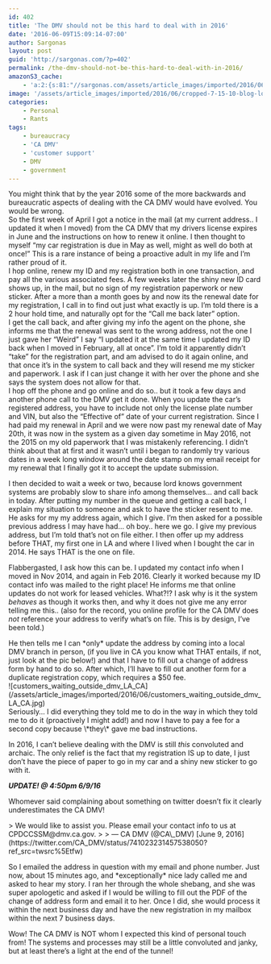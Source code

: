 ```yaml
---
id: 402
title: 'The DMV should not be this hard to deal with in 2016'
date: '2016-06-09T15:09:14-07:00'
author: Sargonas
layout: post
guid: 'http://sargonas.com/?p=402'
permalink: /the-dmv-should-not-be-this-hard-to-deal-with-in-2016/
amazonS3_cache:
    - 'a:2:{s:81:"//sargonas.com/assets/article_images/imported/2016/06/customers_waiting_outside_dmv_LA_CA.jpg";a:2:{s:2:"id";i:404;s:11:"source_type";s:13:"media-library";}s:121:"//sargonas-net.s3.us-west-2.amazonaws.com/sargonas.com/assets/article_images/imported/2016/06/customers_waiting_outside_dmv_LA_CA.jpg";a:2:{s:2:"id";i:404;s:11:"source_type";s:13:"media-library";}}'
image: '/assets/article_images/imported/2016/06/cropped-7-15-10-blog-logo-825x160.jpg'
categories:
    - Personal
    - Rants
tags:
    - bureaucracy
    - 'CA DMV'
    - 'customer support'
    - DMV
    - government
---
```


<div class="" data-block="true" data-editor="7gkka" data-offset-key="7ncm2-0-0"><div class="_1mf _1mj" data-offset-key="7ncm2-0-0">You might think that by the year 2016 some of the more backwards and bureaucratic aspects of dealing with the CA DMV would have evolved. You would be wrong.</div><div class="_1mf _1mj" data-offset-key="7ncm2-0-0"></div><div class="_1mf _1mj" data-offset-key="7ncm2-0-0"><span data-offset-key="7ncm2-0-0"><span data-text="true">So the first week of April I got a notice in the mail (at my current address.. I updated it when I moved) from the CA DMV that my drivers license expires in June and the instructions on how to renew it online. I then thought to myself “my car registration is due in May as well, might as well do both at once!” This is a rare instance of being a proactive adult in my life and I’m rather proud of it.</span></span></div></div><div class="" data-block="true" data-editor="7gkka" data-offset-key="6q5un-0-0"><div class="_1mf _1mj" data-offset-key="6q5un-0-0"><span data-offset-key="6q5un-0-0"> </span></div></div><div class="" data-block="true" data-editor="7gkka" data-offset-key="4i1uf-0-0"><div class="_1mf _1mj" data-offset-key="4i1uf-0-0"><span data-offset-key="4i1uf-0-0"><span data-text="true">I hop online, renew my ID and my registration both in one transaction, and pay all the various associated fees. A few weeks later the shiny new ID card shows up, in the mail, but no sign of my registration paperwork or new sticker. After a more than a month goes by and now its the renewal date for my registration, I call in to find out just what exactly is up. I’m told there is a 2 hour hold time, and naturally opt for the “Call me back later” option.</span></span></div></div><div class="" data-block="true" data-editor="7gkka" data-offset-key="2apk6-0-0"><div class="_1mf _1mj" data-offset-key="2apk6-0-0"><span data-offset-key="2apk6-0-0"> </span></div></div><div class="" data-block="true" data-editor="7gkka" data-offset-key="6dneu-0-0"><div class="_1mf _1mj" data-offset-key="6dneu-0-0"><span data-offset-key="6dneu-0-0"><span data-text="true">I get the call back, and after giving my info the agent on the phone, she informs me that the renewal was sent to the wrong address, not the one I just gave her “Weird” I say “I updated it at the same time I updated my ID back when I moved in February, all at once”. I’m told it apparently didn’t “take” for the registration part, and am advised to do it again online, and that once it’s in the system to call back and they will resend me my sticker and paperwork. I ask if I can just change it with her over the phone and she says the system does not allow for that.</span></span></div></div><div class="" data-block="true" data-editor="7gkka" data-offset-key="3ivh-0-0"><div class="_1mf _1mj" data-offset-key="3ivh-0-0"><span data-offset-key="3ivh-0-0"> </span></div></div><div class="" data-block="true" data-editor="7gkka" data-offset-key="9fqtr-0-0"><div class="_1mf _1mj" data-offset-key="9fqtr-0-0"><span data-offset-key="9fqtr-0-0"><span data-text="true">I hop off the phone and go online and do so.. but it took a few days and another phone call to the DMV get it done. When you update the car’s registered address, you have to include not only the license plate number and VIN, but also the “Effective of” date of your current registration. Since I had paid my renewal in April and we were now past my renewal date of May 20th, it was now in the system as a given day sometime in May 2016, not the 2015 on my old paperwork that I was mistakenly referencing. I didn’t think about that at first and it wasn’t until i began to randomly try various dates in a week long window around the date stamp on my email receipt for my renewal that I finally got it to accept the update submission.</span></span>

I then decided to wait a week or two, because lord knows government systems are probably slow to share info among themselves… and call back in today. After putting my number in the queue and getting a call back, I explain my situation to someone and ask to have the sticker resent to me. He asks for my my address again, which I give. I’m then asked for a possible previous address I may have had… oh boy.. here we go. <span data-offset-key="9fqtr-0-0"><span data-text="true">I give my previous address, but I’m told that’s not on file either. I then offer up my address before THAT, my first one in LA and where I lived when I bought the car in 2014. He says THAT is the one on file.</span></span>

Flabbergasted, I ask how this can be. I updated my contact info when I moved in Nov 2014, and again in Feb 2016. Clearly it worked because my ID contact info was mailed to the right place! He informs me that online updates do not work for leased vehicles. What?!? I ask why is it the system *behaves* as though it works then, and why it does not give me any error telling me this.. (also for the record, you online profile for the CA DMV does *not* reference your address to verify what’s on file. This is by design, I’ve been told.)

</div></div><div class="_1mf _1mj" data-offset-key="9fqtr-0-0">He then tells me I can *only* update the address by coming into a local DMV branch in person, (if you live in CA you know what THAT entails, if not, just look at the pic below!) and that I have to fill out a change of address form by hand to do so. After which, I’ll have to fill out another form for a duplicate registration copy, which requires a $50 fee.</div><div class="_1mf _1mj" data-offset-key="9fqtr-0-0"></div><div class="_1mf _1mj" data-offset-key="9fqtr-0-0">![customers_waiting_outside_dmv_LA_CA](/assets/article_images/imported/2016/06/customers_waiting_outside_dmv_LA_CA.jpg)</div><div class="_1mf _1mj" data-offset-key="9fqtr-0-0"></div><div class="_1mf _1mj" data-offset-key="9fqtr-0-0">Seriously… I did everything they told me to do in the way in which they told me to do it (proactively I might add!) and now I have to pay a fee for a second copy because \*they\* gave me bad instructions.

In 2016, I can’t believe dealing with the DMV is still *this* convoluted and archaic. The only relief is the fact that my registration IS up to date, I just don’t have the piece of paper to go in my car and a shiny new sticker to go with it.

***UPDATE! @ 4:50pm 6/9/16***

Whomever said complaining about something on twitter doesn’t fix it clearly underestimates the CA DMV!

</div>> We would like to assist you. Please email your contact info to us at CPDCCSSM@dmv.ca.gov.
> 
> — CA DMV (@CA\_DMV) [June 9, 2016](https://twitter.com/CA_DMV/status/741023231457538050?ref_src=twsrc%5Etfw)

<script async="" charset="utf-8" src="https://platform.twitter.com/widgets.js"></script>

So I emailed the address in question with my email and phone number. Just now, about 15 minutes ago, and \*exceptionally\* nice lady called me and asked to hear my story. I ran her through the whole shebang, and she was super apologetic and asked if I would be willing to fill out the PDF of the change of address form and email it to her. Once I did, she would process it within the next business day and have the new registration in my mailbox within the next 7 business days.

Wow! The CA DMV is NOT whom I expected this kind of personal touch from! The systems and processes may still be a little convoluted and janky, but at least there’s a light at the end of the tunnel!